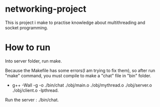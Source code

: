 # networking-project

This is project i make to practise knowledge about multithreading and socket programming.

# How to run

Into server folder, run make.

Because the Makefile has some errors(I am trying to fix them), so after run "make" command, you must compile to make a "chat" file in
"bin" folder.
  + g++ -Wall -g -o ./bin/chat ./obj/main.o ./obj/mythread.o ./obj/server.o ./obj/client.o -lpthread.

Run the server : ./bin/chat.
